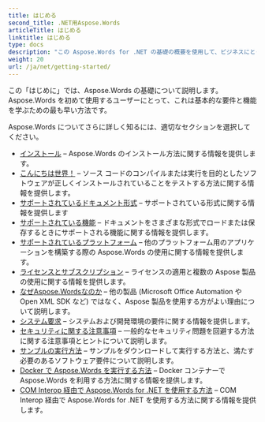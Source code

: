 ```yaml
---
title: はじめる
second_title: .NET用Aspose.Words
articleTitle: はじめる
linktitle: はじめる
type: docs
description: "この Aspose.Words for .NET の基礎の概要を使用して、ビジネスにとっての Aspose.Words の価値を認識し始めてください。"
weight: 20
url: /ja/net/getting-started/
---
```


この「はじめに」では、Aspose.Words の基礎について説明します。 Aspose.Words を初めて使用するユーザーにとって、これは基本的な要件と機能を学ぶための最も早い方法です。

Aspose.Words についてさらに詳しく知るには、適切なセクションを選択してください。

- [インストール](/words/ja/net/installation/) – Aspose.Words のインストール方法に関する情報を提供します。
- [こんにちは世界！](/words/ja/net/hello-world/) – ソース コードのコンパイルまたは実行を目的としたソフトウェアが正しくインストールされていることをテストする方法に関する情報を提供します。
- [サポートされているドキュメント形式](/words/ja/net/supported-document-formats/) – サポートされている形式に関する情報を提供します
- [サポートされている機能](/words/ja/net/features/) – ドキュメントをさまざまな形式でロードまたは保存するときにサポートされる機能に関する情報を提供します。
- [サポートされているプラットフォーム](https://docs.aspose.com/words/net/platforms-and-interoperability/) – 他のプラットフォーム用のアプリケーションを構築する際の Aspose.Words の使用に関する情報を提供します。
- [ライセンスとサブスクリプション](/words/ja/net/licensing/) – ライセンスの適用と複数の Aspose 製品の使用に関する情報を提供します。
- [なぜAspose.Wordsなのか](https://docs.aspose.com/words/net/aspose-words-or-other-solutions/) – 他の製品 (Microsoft Office Automation や Open XML SDK など) ではなく、Aspose 製品を使用する方がよい理由について説明します。
- [システム要求](/words/ja/net/system-requirements/) – システムおよび開発環境の要件に関する情報を提供します。
- [セキュリティに関する注意事項](/words/ja/net/security/) – 一般的なセキュリティ問題を回避する方法に関する注意事項とヒントについて説明します。
- [サンプルの実行方法](/words/ja/net/how-to-run-the-examples/) – サンプルをダウンロードして実行する方法と、満たす必要のあるソフトウェア要件について説明します。
- [Docker で Aspose.Words を実行する方法](/words/ja/net/how-to-run-aspose-words-in-docker/) – Docker コンテナーで Aspose.Words を利用する方法に関する情報を提供します。
- [COM Interop 経由で Aspose.Words for .NET を使用する方法](/words/ja/net/how-to-use-aspose-words-via-com-interop/) – COM Interop 経由で Aspose.Words for .NET を使用する方法に関する情報を提供します。

